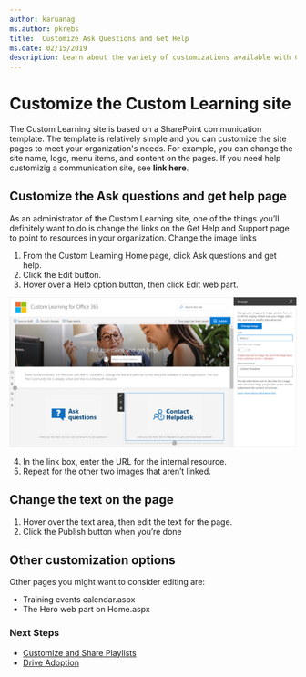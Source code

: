 ```yaml
---
author: karuanag
ms.author: pkrebs
title:  Customize Ask Questions and Get Help
ms.date: 02/15/2019
description: Learn about the variety of customizations available with Custom Learning for Office 365
---
```


# Customize the Custom Learning site

The Custom Learning site is based on a SharePoint communication template. The template is relatively simple and you can customize the site pages to meet your organization's needs. For example, you can change the site name, logo, menu items, and content on the pages. If you need help customizig a communication site, see **link here**. 

## Customize the Ask questions and get help page

As an administrator of the Custom Learning site, one of the things you’ll definitely want to do is change the links on the Get Help and Support page to point to resources in your organization. 
Change the image links 
1.	From the Custom Learning Home page, click Ask questions and get help.
2.	Click the Edit button.
3.	Hover over a Help option button, then click Edit web part.

![cg_edithelp.png](media/cg_edithelp.png)

4.	In the link box, enter the URL for the internal resource. 
5.	Repeat for the other two images that aren’t linked.

## Change the text on the page

1. Hover over the text area, then edit the text for the page. 
2. Click the Publish button when you’re done

## Other customization options
Other pages you might want to consider editing are:

- Training events calendar.aspx
- The Hero web part on Home.aspx

### Next Steps

- [Customize and Share Playlists](customplaylist.md)
- [Drive Adoption](driveadoption.md) 